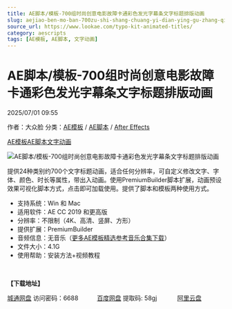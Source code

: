```yaml
---
title: AE脚本/模板-700组时尚创意电影故障卡通彩色发光字幕条文字标题排版动画
slug: aejiao-ben-mo-ban-700zu-shi-shang-chuang-yi-dian-ying-gu-zhang-qia-tong-cai-se-fa-guang-zi-mu-tiao-wen-zi-biao-ti-pai-ban-dong-hua
source_url: https://www.lookae.com/typo-kit-animated-titles/
category: aescripts
tags: [AE模板, AE脚本, 文字动画]
---
```

# AE脚本/模板-700组时尚创意电影故障卡通彩色发光字幕条文字标题排版动画

2025/07/01 09:55

作者：大众脸
分类：[AE模板](https://www.lookae.com/after-effects/other-after-effects/) / [AE脚本](https://www.lookae.com/after-effects/aescripts/) / [After Effects](https://www.lookae.com/after-effects/)

[AE模板](https://www.lookae.com/tag/ae%e6%a8%a1%e6%9d%bf/)[AE脚本](https://www.lookae.com/tag/ae%e8%84%9a%e6%9c%ac/)[文字动画](https://www.lookae.com/tag/%e6%96%87%e5%ad%97%e5%8a%a8%e7%94%bb/)

![AE脚本/模板-700组时尚创意电影故障卡通彩色发光字幕条文字标题排版动画](https://www.lookae.com/wp-content/uploads/2025/07/41937017.jpg "AE脚本/模板-700组时尚创意电影故障卡通彩色发光字幕条文字标题排版动画-LookAE.com")

提供24种类别约700个文字标题动画，适合任何分辨率，可自定义修改文字、字体、颜色、时长等属性，带出入动画。使用PremiumBuilder脚本扩展，动画预设效果可视化脚本方式，点击即可加载使用。提供了脚本和模板两种使用方式。

* 支持系统：Win 和 Mac
* 适用软件：AE CC 2019 和更高版
* 分辨率：不限制（4K、高清、竖屏、方形）
* 提供扩展：PremiumBuilder
* 音频信息：无音乐（[更多AE模板精选参考音乐合集下载](https://item.taobao.com/item.htm?spm=a1z10.1.w4004-2793089344.4.MUvxbV&id=37289930486)）
* 文件大小：4.1G
* 使用帮助：安装方法+视频教程

[﻿﻿﻿](http://cloud.video.taobao.com/play/u/null/p/1/e/6/t/1/525125589074.mp4)

**【下载地址】**

[城通网盘](https://url70.ctfile.com/f/2827370-1523389030-35f186?p=4431) 访问密码：6688           [百度网盘](https://pan.baidu.com/s/1Tjk-BhNjEw5JfFd0xbUunw?pwd=58gj) 提取码: 58gj            [阿里云盘](https://www.alipan.com/s/sH5E9e88eGT)
